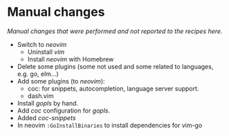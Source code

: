 # Manual changes

_Manual changes that were performed and not reported to the recipes here._

- Switch to *neovim*
  - Uninstall *vim*
  - Install *neovim* with Homebrew
- Delete some plugins (some not used and some related to languages, e.g. go, elm...)
- Add some plugins (to *neovim*):
  - coc: for snippets, autocompletion, language server support.
  - dash.vim
- Install *gopls* by hand.
- Add *coc* configuration for *gopls*.
- Added *coc-snippets*
- In neovim `:GoInstallBinaries` to install dependencies for vim-go
